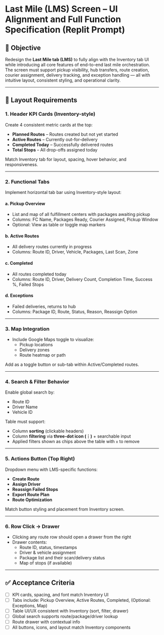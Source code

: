 
# Last Mile (LMS) Screen – UI Alignment and Full Function Specification (Replit Prompt)

## 🎯 Objective

Redesign the **Last Mile tab (LMS)** to fully align with the Inventory tab UI while introducing all core features of end-to-end last mile orchestration. The screen must support pickup visibility, hub transfers, route creation, courier assignment, delivery tracking, and exception handling — all with intuitive layout, consistent styling, and operational clarity.

---

## 🧩 Layout Requirements

### 1. Header KPI Cards (Inventory-style)
Create 4 consistent metric cards at the top:
- **Planned Routes** – Routes created but not yet started
- **Active Routes** – Currently out-for-delivery
- **Completed Today** – Successfully delivered routes
- **Total Stops** – All drop-offs assigned today

Match Inventory tab for layout, spacing, hover behavior, and responsiveness.

---

### 2. Functional Tabs

Implement horizontal tab bar using Inventory-style layout:

#### a. Pickup Overview
- List and map of all fulfillment centers with packages awaiting pickup
- Columns: FC Name, Packages Ready, Courier Assigned, Pickup Window
- Optional: View as table or toggle map markers

#### b. Active Routes
- All delivery routes currently in progress
- Columns: Route ID, Driver, Vehicle, Packages, Last Scan, Zone

#### c. Completed
- All routes completed today
- Columns: Route ID, Driver, Delivery Count, Completion Time, Success %, Failed Stops

#### d. Exceptions
- Failed deliveries, returns to hub
- Columns: Package ID, Route, Status, Reason, Reassign Option

---

### 3. Map Integration
- Include Google Maps toggle to visualize:
  - Pickup locations
  - Delivery zones
  - Route heatmap or path

Add as a toggle button or sub-tab within Active/Completed routes.

---

### 4. Search & Filter Behavior

Enable global search by:
- Route ID
- Driver Name
- Vehicle ID

Table must support:
- Column **sorting** (clickable headers)
- Column **filtering** via **three-dot icon (⋮)** + searchable input
- Applied filters shown as chips above the table with `x` to remove

---

### 5. Actions Button (Top Right)

Dropdown menu with LMS-specific functions:
- **Create Route**
- **Assign Driver**
- **Reassign Failed Stops**
- **Export Route Plan**
- **Route Optimization**

Match button styling and placement from Inventory screen.

---

### 6. Row Click → Drawer

- Clicking any route row should open a drawer from the right
- Drawer contents:
  - Route ID, status, timestamps
  - Driver & vehicle assignment
  - Package list and their scan/delivery status
  - Map of stops (if available)

---

## ✅ Acceptance Criteria

- [ ] KPI cards, spacing, and font match Inventory UI
- [ ] Tabs include: Pickup Overview, Active Routes, Completed, (Optional: Exceptions, Map)
- [ ] Table UI/UX consistent with Inventory (sort, filter, drawer)
- [ ] Global search supports route/package/driver lookup
- [ ] Route drawer with contextual info
- [ ] All buttons, icons, and layout match Inventory components
